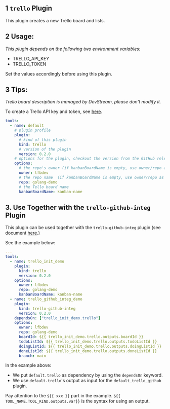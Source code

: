 ## 1 `trello` Plugin

This plugin creates a new Trello board and lists.

## 2 Usage:

_This plugin depends on the following two environment variables:_

- TRELLO_API_KEY
- TRELLO_TOKEN

Set the values accordingly before using this plugin.

## 3 Tips:
_Trello board description is managed by DevStream, please don't modify it._

To create a Trello API key and token, see [here](https://trello.com/app-key).

```yaml
tools:
  - name: default
    # plugin profile
    plugin:
      # kind of this plugin
      kind: trello
      # version of the plugin
      version: 0.2.0
    # options for the plugin, checkout the version from the GitHub releases
    options:
      # the repo's owner (if kanbanBoardName is empty, use owner/repo as the boardname)
      owner: lfbdev
      # the repo name  (if kanbanBoardName is empty, use owner/repo as the boardname)
      repo: golang-demo
      # the Tello board name 
      kanbanBoardName: kanban-name
```

## 3. Use Together with the `trello-github-integ` Plugin

This plugin can be used together with the `trello-github-integ` plugin (see document [here](./trello-github-integ_plugin.md).)

See the example below:

```yaml
---
tools:
  - name: trello_init_demo
    plugin:
      kind: trello
      version: 0.2.0
    options:
      owner: lfbdev
      repo: golang-demo
      kanbanBoardName: kanban-name
  - name: trello_github_integ_demo
    plugin:
      kind: trello-github-integ
      version: 0.2.0
    dependsOn: ["trello_init_demo.trello"]
    options:
      owner: lfbdev
      repo: golang-demo
      boardId: ${{ trello_init_demo.trello.outputs.boardId }}
      todoListId: ${{ trello_init_demo.trello.outputs.todoListId }}
      doingListId: ${{ trello_init_demo.trello.outputs.doingListId }}
      doneListId: ${{ trello_init_demo.trello.outputs.doneListId }}
      branch: main
```

In the example above:

- We put `default.trello` as dependency by using the `dependsOn` keyword.
- We use `default.trello`'s output as input for the `default_trello_github` plugin.

Pay attention to the `${{ xxx }}` part in the example. `${{ TOOL_NAME.TOOL_KIND.outputs.var}}` is the syntax for using an output.
